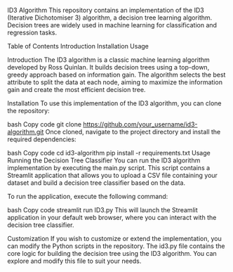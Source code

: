 ID3 Algorithm
This repository contains an implementation of the ID3 (Iterative Dichotomiser 3) algorithm, a decision tree learning algorithm. Decision trees are widely used in machine learning for classification and regression tasks.

Table of Contents
Introduction
Installation
Usage


Introduction
The ID3 algorithm is a classic machine learning algorithm developed by Ross Quinlan. It builds decision trees using a top-down, greedy approach based on information gain. The algorithm selects the best attribute to split the data at each node, aiming to maximize the information gain and create the most efficient decision tree.

Installation
To use this implementation of the ID3 algorithm, you can clone the repository:

bash
Copy code
git clone https://github.com/your_username/id3-algorithm.git
Once cloned, navigate to the project directory and install the required dependencies:

bash
Copy code
cd id3-algorithm
pip install -r requirements.txt
Usage
Running the Decision Tree Classifier
You can run the ID3 algorithm implementation by executing the main.py script. This script contains a Streamlit application that allows you to upload a CSV file containing your dataset and build a decision tree classifier based on the data.

To run the application, execute the following command:

bash
Copy code
streamlit run ID3.py
This will launch the Streamlit application in your default web browser, where you can interact with the decision tree classifier.

Customization
If you wish to customize or extend the implementation, you can modify the Python scripts in the repository. The id3.py file contains the core logic for building the decision tree using the ID3 algorithm. You can explore and modify this file to suit your needs.